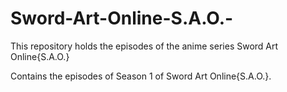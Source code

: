 # Sword-Art-Online-S.A.O.-
This repository holds the episodes of the anime series Sword Art Online{S.A.O.}

Contains the episodes of Season 1 of Sword Art Online{S.A.O.}.

